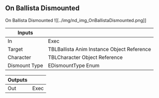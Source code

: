 ## On Ballista Dismounted
On Ballista Dismounted
![[../img/nd_img_OnBallistaDismounted.png]]

|Inputs||
|--|--|
| In | Exec |
| Target | TBLBallista Anim Instance Object Reference |
| Character | TBLCharacter Object Reference |
| Dismount Type | EDismountType Enum |

|Outputs||
|--|--|
| Out | Exec |
